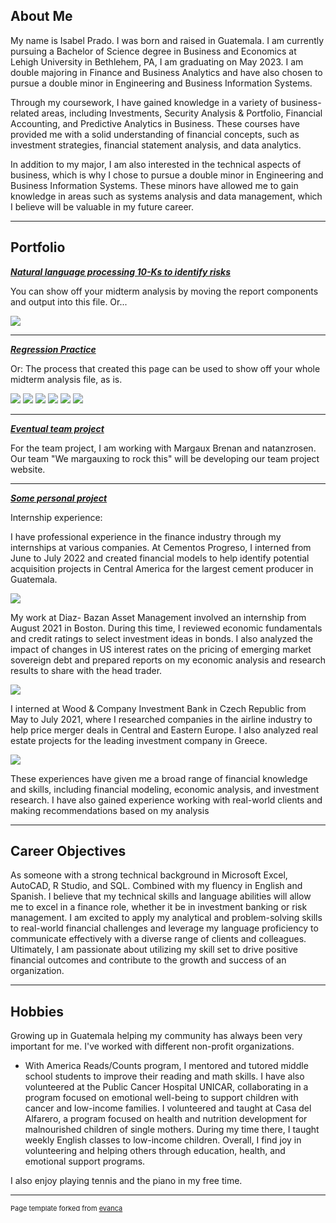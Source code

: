## About Me

My name is Isabel Prado. I was born and raised in Guatemala. I am currently pursuing a Bachelor of Science degree in Business and Economics at Lehigh University in Bethlehem, PA, I am graduating on May 2023. I am double majoring in Finance and Business Analytics and have also chosen to pursue a double minor in Engineering and Business Information Systems.

Through my coursework, I have gained knowledge in a variety of business-related areas, including Investments, Security Analysis & Portfolio, Financial Accounting, and Predictive Analytics in Business. These courses have provided me with a solid understanding of financial concepts, such as investment strategies, financial statement analysis, and data analytics.

In addition to my major, I am also interested in the technical aspects of business, which is why I chose to pursue a double minor in Engineering and Business Information Systems. These minors have allowed me to gain knowledge in areas such as systems analysis and data management, which I believe will be valuable in my future career.


---
## Portfolio

<!-- You can link to other websites, PDFs in this repo, and other pages in this repo -->

_**[Natural language processing 10-Ks to identify risks](regression/midterm_summary)**_

You can show off your midterm analysis by moving the report components and output into this file. Or...

<img src="images/dummy_thumbnail.jpg?raw=true"/>

---

_**[Regression Practice](Regression_practice)**_

Or: The process that created this page can be used to show off your whole midterm analysis file, as is.

<img src="regression/output_10_0.png?raw=true"/>

<img src="regression/output_11_0.png?raw=true"/>


<img src="regression/output_12_0.png?raw=true"/>


<img src="regression/output_13_0.png?raw=true"/>

<img src="regression/output_14_0.png?raw=true"/>

<img src="regression/output_15_0.png?raw=true"/>

---

_**[Eventual team project](https://mab923.github.io/finalteamproject/)**_

For the team project, I am working with Margaux Brenan and natanzrosen. Our team "We margauxing to rock this" will be developing our team project website. 

---

_**[Some personal project](/pdf/sample_presentation.pdf)**_

Internship experience:

I have professional experience in the finance industry through my internships at various companies. At Cementos Progreso, I interned from June to July 2022 and created financial models to help identify potential acquisition projects in Central America for the largest cement producer in Guatemala.

<img src="images/cementos.png?raw=true"/>

My work at Diaz- Bazan Asset Management involved an internship from August 2021 in Boston. During this time, I reviewed economic fundamentals and credit ratings to select investment ideas in bonds. I also analyzed the impact of changes in US interest rates on the pricing of emerging market sovereign debt and prepared reports on my economic analysis and research results to share with the head trader.

<img src="images/diaz.png?raw=true"/>

I interned at Wood & Company Investment Bank in Czech Republic from May to July 2021, where I researched companies in the airline industry to help price merger deals in Central and Eastern Europe. I also analyzed real estate projects for the leading investment company in Greece.

<img src="images/wood.jpg?raw=true"/>

These experiences have given me a broad range of financial knowledge and skills, including financial modeling, economic analysis, and investment research. I have also gained experience working with real-world clients and making recommendations based on my analysis


---

## Career Objectives

As someone with a strong technical background in Microsoft Excel, AutoCAD, R Studio, and SQL. Combined with my fluency in English and Spanish. I believe that my technical skills and language abilities will allow me to excel in a finance role, whether it be in investment banking or risk management. I am excited to apply my analytical and problem-solving skills to real-world financial challenges and leverage my language proficiency to communicate effectively with a diverse range of clients and colleagues. Ultimately, I am passionate about utilizing my skill set to drive positive financial outcomes and contribute to the growth and success of an organization.

---

## Hobbies

Growing up in Guatemala helping my community has always been very important for me. I've worked with different non-profit organizations. 
  - With America Reads/Counts program, I mentored and tutored middle school students to improve their reading and math skills. I have also volunteered at the Public Cancer Hospital UNICAR, collaborating in a program focused on emotional well-being to support children with cancer and low-income families. I volunteered and taught at Casa del Alfarero, a program focused on health and nutrition development for malnourished children of single mothers. During my time there, I taught weekly English classes to low-income children. Overall, I find joy in volunteering and helping others through education, health, and emotional support programs. 
  
I also enjoy playing tennis and the piano in my free time. 



---
<p style="font-size:11px">Page template forked from <a href="https://github.com/evanca/quick-portfolio">evanca</a></p>
<!-- Remove above link if you don't want to attibute -->
